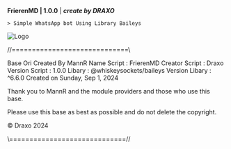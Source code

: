 **FrierenMD | 1.0.0** | ***create by DRAXO***

```> Simple WhatsApp bot Using Library Baileys```

 ![Logo](https://files.catbox.moe/8mek19.jpg)


//=============================\\

Base Ori Created By MannR
Name Script : FrierenMD
Creator Script : Draxo
Version Script : 1.0.0
Libary : @whiskeysockets/baileys
Version Libary : ^6.6.0
Created on Sunday, Sep 1, 2024

Thank you to MannR and the module providers and those who use this base.

Please use this base as best as possible and do not delete the copyright.

© Draxo 2024

\\=============================//
